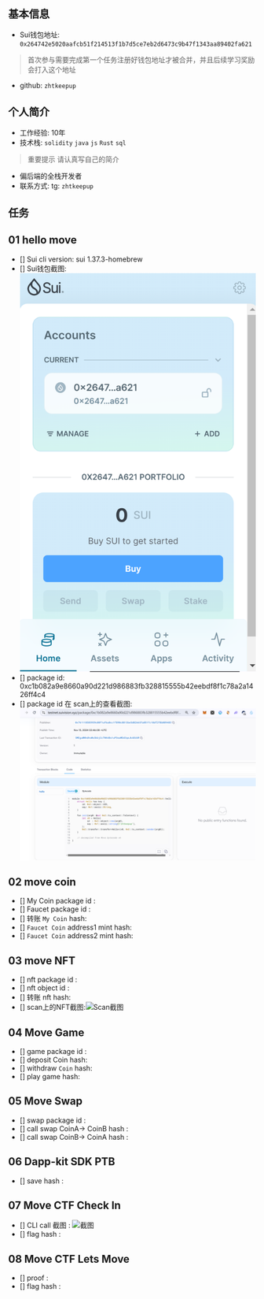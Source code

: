 ## 基本信息
- Sui钱包地址: `0x264742e5020aafcb51f214513f1b7d5ce7eb2d6473c9b47f1343aa89402fa621`
> 首次参与需要完成第一个任务注册好钱包地址才被合并，并且后续学习奖励会打入这个地址
- github: `zhtkeepup`

## 个人简介
- 工作经验: 10年
- 技术栈: `solidity` `java` `js` `Rust` `sql`
> 重要提示 请认真写自己的简介
- 偏后端的全栈开发者
- 联系方式: tg: `zhtkeepup` 

## 任务

##   01 hello move  
- [] Sui cli version: sui 1.37.3-homebrew
- [] Sui钱包截图: ![Sui钱包截图](./images/wallet.png)
- [] package id: 0xc1b082a9e8660a90d221d986883fb328815555b42eebdf8f1c78a2a1426ff4c4
- [] package id 在 scan上的查看截图:![Scan截图](./images/package.png)

##   02 move coin
- [] My Coin package id : 
- [] Faucet package id : 
- [] 转账 `My Coin` hash:
- [] `Faucet Coin` address1 mint hash:
- [] `Faucet Coin` address2 mint hash:

##   03 move NFT
- [] nft package id :
- [] nft object id : 
- [] 转账 nft  hash:
- [] scan上的NFT截图:![Scan截图](./images/你的图片地址)

##   04 Move Game
- [] game package id :
- [] deposit Coin hash:
- [] withdraw `Coin` hash:
- [] play game hash:

##   05 Move Swap
- [] swap package id :
- [] call swap CoinA-> CoinB  hash :
- [] call swap CoinB-> CoinA  hash :

##   06 Dapp-kit SDK PTB
- [] save hash :

##   07 Move CTF Check In
- [] CLI call 截图 : ![截图](./images/你的图片地址)
- [] flag hash :

##   08 Move CTF Lets Move
- [] proof : 
- [] flag hash :

